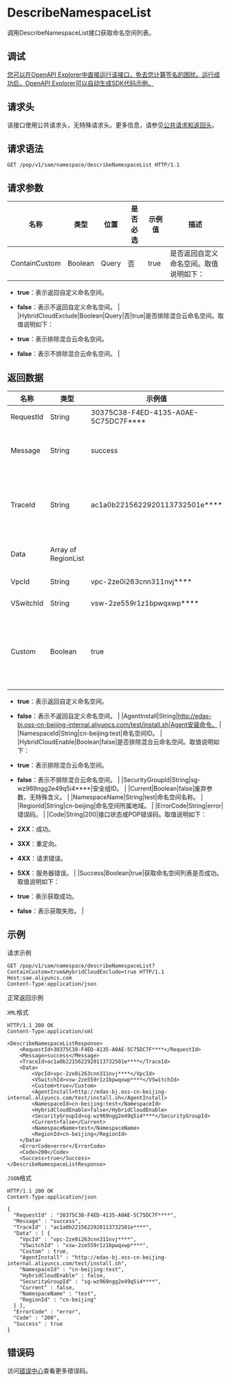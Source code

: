 # DescribeNamespaceList

调用DescribeNamespaceList接口获取命名空间列表。

## 调试

[您可以在OpenAPI Explorer中直接运行该接口，免去您计算签名的困扰。运行成功后，OpenAPI Explorer可以自动生成SDK代码示例。](https://api.aliyun.com/#product=sae&api=DescribeNamespaceList&type=ROA&version=2019-05-06)

## 请求头

该接口使用公共请求头，无特殊请求头。更多信息，请参见[公共请求和返回头](~~126964~~)。

## 请求语法

```
GET /pop/v1/sam/namespace/describeNamespaceList HTTP/1.1
```

## 请求参数

|名称|类型|位置|是否必选|示例值|描述|
|--|--|--|----|---|--|
|ContainCustom|Boolean|Query|否|true|是否返回自定义命名空间。取值说明如下：

 -   **true**：表示返回自定义命名空间。
-   **false**：表示不返回自定义命名空间。 |
|HybridCloudExclude|Boolean|Query|否|true|是否排除混合云命名空间。取值说明如下：

 -   **true**：表示排除混合云命名空间。
-   **false**：表示不排除混合云命名空间。 |

## 返回数据

|名称|类型|示例值|描述|
|--|--|---|--|
|RequestId|String|30375C38-F4ED-4135-A0AE-5C75DC7F\*\*\*\*|请求ID。 |
|Message|String|success|调用结果的附加信息。 |
|TraceId|String|ac1a0b2215622920113732501e\*\*\*\*|调用链ID，用于精确查询调用信息。 |
|Data|Array of RegionList| |命名空间列表。 |
|VpcId|String|vpc-2ze0i263cnn311nvj\*\*\*\*|VPC ID。 |
|VSwitchId|String|vsw-2ze559r1z1bpwqxwp\*\*\*\*|VSwitch ID。 |
|Custom|Boolean|true|是否返回自定义命名空间。取值说明如下：

 -   **true**：表示返回自定义命名空间。
-   **false**：表示不返回自定义命名空间。 |
|AgentInstall|String|http://edas-bj.oss-cn-beijing-internal.aliyuncs.com/test/install.sh|Agent安装命令。 |
|NamespaceId|String|cn-beijing:test|命名空间ID。 |
|HybridCloudEnable|Boolean|false|是否排除混合云命名空间。取值说明如下：

 -   **true**：表示排除混合云命名空间。
-   **false**：表示不排除混合云命名空间。 |
|SecurityGroupId|String|sg-wz969ngg2e49q5i4\*\*\*\*|安全组ID。 |
|Current|Boolean|false|废弃参数，无特殊含义。 |
|NamespaceName|String|test|命名空间名称。 |
|RegionId|String|cn-beijing|命名空间所属地域。 |
|ErrorCode|String|error|错误码。 |
|Code|String|200|接口状态或POP错误码。取值说明如下：

 -   **2XX**：成功。
-   **3XX**：重定向。
-   **4XX**：请求错误。
-   **5XX**：服务器错误。 |
|Success|Boolean|true|获取命名空间列表是否成功。取值说明如下：

 -   **true**：表示获取成功。
-   **false**：表示获取失败。 |

## 示例

请求示例

```
GET /pop/v1/sam/namespace/describeNamespaceList?ContainCustom=true&HybridCloudExclude=true HTTP/1.1
Host:sae.aliyuncs.com
Content-Type:application/json
```

正常返回示例

`XML`格式

```
HTTP/1.1 200 OK
Content-Type:application/xml

<DescribeNamespaceListResponse>
    <RequestId>30375C38-F4ED-4135-A0AE-5C75DC7F****</RequestId>
    <Message>success</Message>
    <TraceId>ac1a0b2215622920113732501e****</TraceId>
    <Data>
        <VpcId>vpc-2ze0i263cnn311nvj****</VpcId>
        <VSwitchId>vsw-2ze559r1z1bpwqxwp****</VSwitchId>
        <Custom>true</Custom>
        <AgentInstall>http://edas-bj.oss-cn-beijing-internal.aliyuncs.com/test/install.sh</AgentInstall>
        <NamespaceId>cn-beijing:test</NamespaceId>
        <HybridCloudEnable>false</HybridCloudEnable>
        <SecurityGroupId>sg-wz969ngg2e49q5i4****</SecurityGroupId>
        <Current>false</Current>
        <NamespaceName>test</NamespaceName>
        <RegionId>cn-beijing</RegionId>
    </Data>
    <ErrorCode>error</ErrorCode>
    <Code>200</Code>
    <Success>true</Success>
</DescribeNamespaceListResponse>
```

`JSON`格式

```
HTTP/1.1 200 OK
Content-Type:application/json

{
  "RequestId" : "30375C38-F4ED-4135-A0AE-5C75DC7F****",
  "Message" : "success",
  "TraceId" : "ac1a0b2215622920113732501e****",
  "Data" : [ {
    "VpcId" : "vpc-2ze0i263cnn311nvj****",
    "VSwitchId" : "vsw-2ze559r1z1bpwqxwp****",
    "Custom" : true,
    "AgentInstall" : "http://edas-bj.oss-cn-beijing-internal.aliyuncs.com/test/install.sh",
    "NamespaceId" : "cn-beijing:test",
    "HybridCloudEnable" : false,
    "SecurityGroupId" : "sg-wz969ngg2e49q5i4****",
    "Current" : false,
    "NamespaceName" : "test",
    "RegionId" : "cn-beijing"
  } ],
  "ErrorCode" : "error",
  "Code" : "200",
  "Success" : true
}
```

## 错误码

访问[错误中心](https://error-center.aliyun.com/status/product/sae)查看更多错误码。

